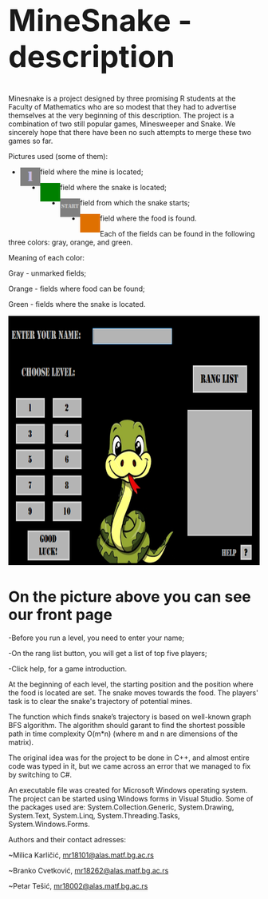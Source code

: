 <h1 style="font-size:60px;"> MineSnake - description </h1>

Minesnake is a project designed by three promising R students at the Faculty of Mathematics who are so modest that they had to advertise themselves at the very beginning of this description. The project is a combination of two still popular games, Minesweeper and Snake. We sincerely hope that there have been no such attempts to merge these two games so far.

Pictures used (some of them):

 - field where the mine is located; <img align="left" width="40" height="37" src="/project_files/pictures/1mine.png">

 - field where the snake is located; <img align="left" width="40" height="37" src="/project_files/pictures/snake.png">

 - field from which the snake starts; <img align="left" width="40" height="37" src="/project_files/pictures/0minesAndStart.png">
        
 - field where the food is found. <img align="left" width="40" height="37" src="/project_files/pictures/food.png">

Each of the fields can be found in the following three colors: gray, orange, and green.

Meaning of each color:

Gray - unmarked fields;

Orange - fields where food can be found;

Green - fields where the snake is located.
<p align="center">
<img width="800" height="500" src="/project_files/pictures/photo1.png"> 
</p>
  <p align="center"> <h1 style="font-size:30px;"> On the picture above you can see our front page </h1> </p>
  
-Before you run a level, you need to enter your name;

-On the rang list button, you will get a list of top five players;

-Click help, for a game introduction.

At the beginning of each level, the starting position and the position where the food is located are set. The snake moves towards the food. The players' task is to clear the snake's trajectory of potential mines.

The function which finds snake’s trajectory is based on well-known graph BFS algorithm. The algorithm should garant to find the shortest possible path in time complexity O(m*n) (where m and n are dimensions of the matrix).

The original idea was for the project to be done in C++, and almost entire code was typed in it, but we came across an error that we managed to fix by switching to C#.

An executable file was created for Microsoft Windows operating system. The project can be started using Windows forms in Visual Studio.
Some of the packages used are: System.Collection.Generic, System.Drawing, System.Text, System.Linq, System.Threading.Tasks, System.Windows.Forms.

Authors and their contact adresses: 

~Milica Karličić, mr18101@alas.matf.bg.ac.rs

~Branko Cvetković, mr18262@alas.matf.bg.ac.rs

~Petar Tešić, mr18002@alas.matf.bg.ac.rs 
